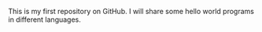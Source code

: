 This is my first repository on GitHub. I will share some hello world programs in different languages.
